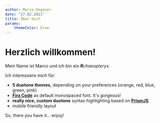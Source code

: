 ```yaml
---
author: Marco Degener
date: "27.02.2021"
title: Über mich
params:
    themeColor: blue
---
```


# Herzlich willkommen!

Mein Name ist Marco und ich bin ein _**R**chaeopteryx_.

Ich interessiere mich für:

- **5 duotone themes**, depending on your preferences (orange, red, blue, green, pink)
- [**Fira Code**](https://github.com/tonsky/FiraCode) as default monospaced font. It's gorgeous!
- **really nice, custom duotone** syntax highlighting based on [**PrismJS**](https://prismjs.com)
- mobile friendly layout

So, there you have it... enjoy!
